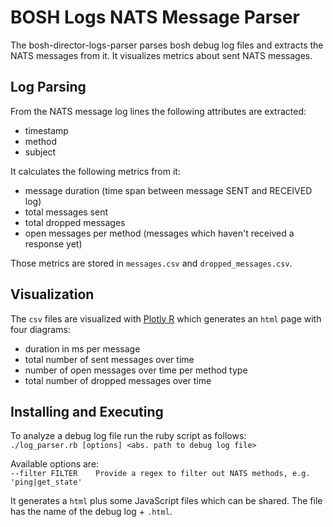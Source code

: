 # BOSH Logs NATS Message Parser

The bosh-director-logs-parser parses bosh debug log files and extracts
the NATS messages from it. It visualizes metrics about sent NATS messages.

## Log Parsing

From the NATS message log lines the following attributes are extracted:
* timestamp
* method
* subject

It calculates the following metrics from it:
* message duration (time span between message SENT and RECEIVED log)
* total messages sent
* total dropped messages
* open messages per method (messages which haven't received a response yet)

Those metrics are stored in `messages.csv` and `dropped_messages.csv`.

## Visualization

The `csv` files are visualized with [Plotly R](https://plot.ly/r/) which
generates an `html` page with four diagrams:

* duration in ms per message
* total number of sent messages over time
* number of open messages over time per method type
* total number of dropped messages over time

## Installing and Executing

To analyze a debug log file run the ruby script as follows:  
`./log_parser.rb [options] <abs. path to debug log file>`

Available options are:  
`--filter FILTER    Provide a regex to filter out NATS methods, e.g. 'ping|get_state'`

It generates a `html` plus some JavaScript files which can be shared.
The file has the name of the debug log + `.html`.
